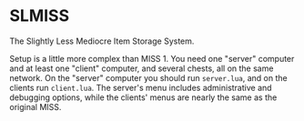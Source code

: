 # SLMISS

The Slightly Less Mediocre Item Storage System.

Setup is a little more complex than MISS 1.  You need one "server" computer and at least one "client" computer, and several chests, all on the same network.  On the "server" computer you should run `server.lua`, and on the clients run `client.lua`.  The server's menu includes administrative and debugging options, while the clients' menus are nearly the same as the original MISS.
